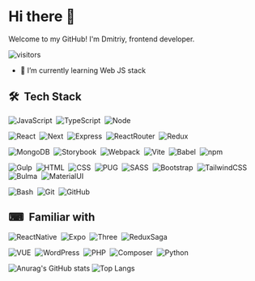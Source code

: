 # Hi there 👋

Welcome to my GitHub! I'm Dmitriy, frontend developer.

![visitors](https://visitor-badge-reloaded.herokuapp.com/badge?page_id=git-dmitriy.visitors-badge&color=282828)

- 🌱 I’m currently learning Web JS stack

## 🛠 &nbsp;Tech Stack

![JavaScript](https://img.shields.io/badge/-JavaScript-272727?style=flat&logo=javascript)&nbsp;
![TypeScript](https://img.shields.io/badge/-TypeScript-272727?style=flat&logo=typescript)&nbsp;
![Node](https://img.shields.io/badge/-Node.js-272727?style=flat&logo=nodedotjs)&nbsp;

![React](https://img.shields.io/badge/-React-272727?style=flat&logo=react)&nbsp;
![Next](https://img.shields.io/badge/-Next-282828?style=flat&logo=nextdotjs)&nbsp;
![Express](https://img.shields.io/badge/-Express-272727?style=flat&logo=express)&nbsp;
![ReactRouter](https://img.shields.io/badge/-ReactRouter-272727?style=flat&logo=reactrouter)&nbsp;
![Redux](https://img.shields.io/badge/-Redux-272727?style=flat&logo=redux)&nbsp;

![MongoDB](https://img.shields.io/badge/-MongoDB-282828?style=flat&logo=mongodb)&nbsp;
![Storybook](https://img.shields.io/badge/-Storybook-282828?style=flat&logo=storybook)&nbsp;
![Webpack](https://img.shields.io/badge/-Webpack-282828?style=flat&logo=webpack)&nbsp;
![Vite](https://img.shields.io/badge/-Vite-282828?style=flat&logo=vite)&nbsp;
![Babel](https://img.shields.io/badge/-Babel-282828?style=flat&logo=babel)&nbsp;
![npm](https://img.shields.io/badge/-npm-282828?style=flat&logo=npm)&nbsp;

![Gulp](https://img.shields.io/badge/-Gulp-282828?style=flat&logo=gulp)&nbsp;
![HTML](https://img.shields.io/badge/-HTML-282828?style=flat&logo=HTML5)&nbsp;
![CSS](https://img.shields.io/badge/-CSS-282828?style=flat&logo=CSS3&logoColor=006bb4)&nbsp;
![PUG](https://img.shields.io/badge/-PUG-282828?style=flat&logo=pug)&nbsp;
![SASS](https://img.shields.io/badge/-SASS-282828?style=flat&logo=sass)&nbsp;
![Bootstrap](https://img.shields.io/badge/-Bootstrap-282828?style=flat&logo=bootstrap&logoColor=563D7C)&nbsp;
![TailwindCSS](https://img.shields.io/badge/-TailwindCSS-282828?style=flat&logo=tailwindcss)&nbsp;
![Bulma](https://img.shields.io/badge/-Bulma-282828?style=flat&logo=bulma)&nbsp;
![MaterialUI](https://img.shields.io/badge/-MaterialUI-282828?style=flat&logo=materialui)&nbsp;

![Bash](https://img.shields.io/badge/-Bash-282828?style=flat&logo=gnubash)&nbsp;
![Git](https://img.shields.io/badge/-Git-282828?style=flat&logo=git)&nbsp;
![GitHub](https://img.shields.io/badge/-GitHub-282828?style=flat&logo=github)&nbsp;

## ⌨ &nbsp;Familiar with

![ReactNative](https://img.shields.io/badge/-ReactNative-272727?style=flat&logo=react)&nbsp;
![Expo](https://img.shields.io/badge/-Expo-272727?style=flat&logo=expo)&nbsp;
![Three](https://img.shields.io/badge/-Three-282828?style=flat&logo=threedotjs)&nbsp;
![ReduxSaga](https://img.shields.io/badge/-ReduxSaga-272727?style=flat&logo=redux-saga)&nbsp;

![VUE](https://img.shields.io/badge/-Vue-272727?style=flat&logo=vuedotjs)&nbsp;
![WordPress](https://img.shields.io/badge/-WordPress-272727?style=flat&logo=wordpress)&nbsp;
![PHP](https://img.shields.io/badge/-PHP-272727?style=flat&logo=php)&nbsp;
![Composer](https://img.shields.io/badge/-Composer-272727?style=flat&logo=composer)&nbsp;
![Python](https://img.shields.io/badge/-Python-272727?style=flat&logo=python)&nbsp;

![Anurag's GitHub stats](https://github-readme-stats.vercel.app/api?username=git-dmitriy&show_icons=true&count_private=true&line_height=24&theme=ayu-mirage&bg_color=282828) ![Top Langs](https://github-readme-stats.vercel.app/api/top-langs/?username=git-dmitriy&layout=compact&langs_count=8&theme=ayu-mirage&bg_color=282828)
